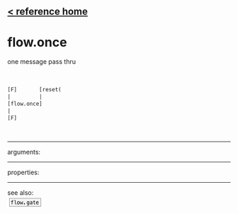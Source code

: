 [< reference home](ceammc_lib.html)
---

# flow.once


one message pass thru

```


[F]       [reset(
|         |
[flow.once]
|
[F]

            
```

---
arguments:


---
properties:


---
see also:<br>
[![flow.gate](img/object_flow.gate.png)](flow.gate.html)
